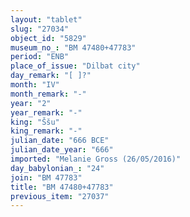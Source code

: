 ```yaml
---
layout: "tablet"
slug: "27034"
object_id: "5829"
museum_no_: "BM 47480+47783"
period: "ENB"
place_of_issue: "Dilbat city"
day_remark: "[ ]?"
month: "IV"
month_remark: "-"
year: "2"
year_remark: "-"
king: "Ššu"
king_remark: "-"
julian_date: "666 BCE"
julian_date_year: "666"
imported: "Melanie Gross (26/05/2016)"
day_babylonian_: "24"
join: "BM 47783"
title: "BM 47480+47783"
previous_item: "27037"
---
```

